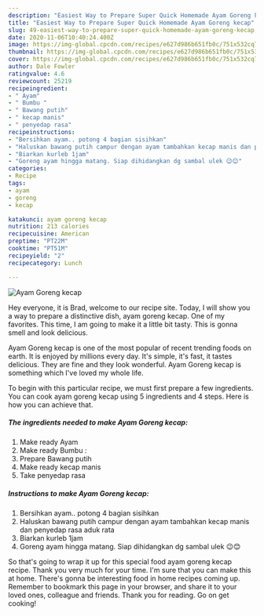 ```yaml
---
description: "Easiest Way to Prepare Super Quick Homemade Ayam Goreng kecap"
title: "Easiest Way to Prepare Super Quick Homemade Ayam Goreng kecap"
slug: 49-easiest-way-to-prepare-super-quick-homemade-ayam-goreng-kecap
date: 2020-11-06T10:40:24.400Z
image: https://img-global.cpcdn.com/recipes/e627d986b651fb0c/751x532cq70/ayam-goreng-kecap-foto-resep-utama.jpg
thumbnail: https://img-global.cpcdn.com/recipes/e627d986b651fb0c/751x532cq70/ayam-goreng-kecap-foto-resep-utama.jpg
cover: https://img-global.cpcdn.com/recipes/e627d986b651fb0c/751x532cq70/ayam-goreng-kecap-foto-resep-utama.jpg
author: Dale Fowler
ratingvalue: 4.6
reviewcount: 25219
recipeingredient:
- " Ayam"
- " Bumbu "
- " Bawang putih"
- " kecap manis"
- " penyedap rasa"
recipeinstructions:
- "Bersihkan ayam.. potong 4 bagian sisihkan"
- "Haluskan bawang putih campur dengan ayam tambahkan kecap manis dan penyedap rasa aduk rata"
- "Biarkan kurleb 1jam"
- "Goreng ayam hingga matang. Siap dihidangkan dg sambal ulek 😉😊"
categories:
- Recipe
tags:
- ayam
- goreng
- kecap

katakunci: ayam goreng kecap 
nutrition: 213 calories
recipecuisine: American
preptime: "PT22M"
cooktime: "PT51M"
recipeyield: "2"
recipecategory: Lunch

---
```



![Ayam Goreng kecap](https://img-global.cpcdn.com/recipes/e627d986b651fb0c/751x532cq70/ayam-goreng-kecap-foto-resep-utama.jpg)

Hey everyone, it is Brad, welcome to our recipe site. Today, I will show you a way to prepare a distinctive dish, ayam goreng kecap. One of my favorites. This time, I am going to make it a little bit tasty. This is gonna smell and look delicious.



Ayam Goreng kecap is one of the most popular of recent trending foods on earth. It is enjoyed by millions every day. It's simple, it's fast, it tastes delicious. They are fine and they look wonderful. Ayam Goreng kecap is something which I've loved my whole life.


To begin with this particular recipe, we must first prepare a few ingredients. You can cook ayam goreng kecap using 5 ingredients and 4 steps. Here is how you can achieve that.

<!--inarticleads1-->

##### The ingredients needed to make Ayam Goreng kecap:

1. Make ready  Ayam
1. Make ready  Bumbu :
1. Prepare  Bawang putih
1. Make ready  kecap manis
1. Take  penyedap rasa




<!--inarticleads2-->

##### Instructions to make Ayam Goreng kecap:

1. Bersihkan ayam.. potong 4 bagian sisihkan
1. Haluskan bawang putih campur dengan ayam tambahkan kecap manis dan penyedap rasa aduk rata
1. Biarkan kurleb 1jam
1. Goreng ayam hingga matang. Siap dihidangkan dg sambal ulek 😉😊




So that's going to wrap it up for this special food ayam goreng kecap recipe. Thank you very much for your time. I'm sure that you can make this at home. There's gonna be interesting food in home recipes coming up. Remember to bookmark this page in your browser, and share it to your loved ones, colleague and friends. Thank you for reading. Go on get cooking!
